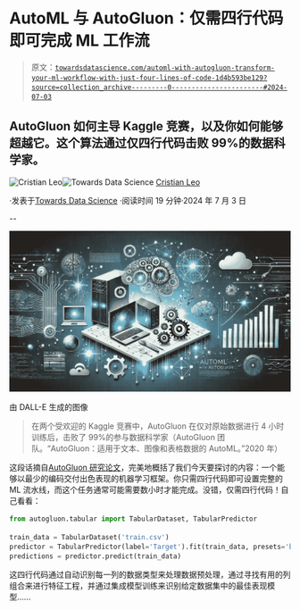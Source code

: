 # AutoML 与 AutoGluon：仅需四行代码即可完成 ML 工作流

> 原文：[`towardsdatascience.com/automl-with-autogluon-transform-your-ml-workflow-with-just-four-lines-of-code-1d4b593be129?source=collection_archive---------0-----------------------#2024-07-03`](https://towardsdatascience.com/automl-with-autogluon-transform-your-ml-workflow-with-just-four-lines-of-code-1d4b593be129?source=collection_archive---------0-----------------------#2024-07-03)

## AutoGluon 如何主导 Kaggle 竞赛，以及你如何能够超越它。这个算法通过仅四行代码击败 99%的数据科学家。

[](https://medium.com/@cristianleo120?source=post_page---byline--1d4b593be129--------------------------------)![Cristian Leo](https://medium.com/@cristianleo120?source=post_page---byline--1d4b593be129--------------------------------)[](https://towardsdatascience.com/?source=post_page---byline--1d4b593be129--------------------------------)![Towards Data Science](https://towardsdatascience.com/?source=post_page---byline--1d4b593be129--------------------------------) [Cristian Leo](https://medium.com/@cristianleo120?source=post_page---byline--1d4b593be129--------------------------------)

·发表于[Towards Data Science](https://towardsdatascience.com/?source=post_page---byline--1d4b593be129--------------------------------) ·阅读时间 19 分钟·2024 年 7 月 3 日

--

![](img/404314451922e8f34abe0b2c42dd920a.png)

由 DALL-E 生成的图像

> 在两个受欢迎的 Kaggle 竞赛中，AutoGluon 在仅对原始数据进行 4 小时训练后，击败了 99%的参与数据科学家（AutoGluon 团队。“AutoGluon：适用于文本、图像和表格数据的 AutoML。”2020 年）

这段话摘自[AutoGluon 研究论文](https://arxiv.org/abs/2003.06505)，完美地概括了我们今天要探讨的内容：一个能够以最少的编码交付出色表现的机器学习框架。你只需四行代码即可设置完整的 ML 流水线，而这个任务通常可能需要数小时才能完成。没错，仅需四行代码！自己看看：

```py
from autogluon.tabular import TabularDataset, TabularPredictor

train_data = TabularDataset('train.csv')
predictor = TabularPredictor(label='Target').fit(train_data, presets='best_quality')
predictions = predictor.predict(train_data)
```

这四行代码通过自动识别每一列的数据类型来处理数据预处理，通过寻找有用的列组合来进行特征工程，并通过集成模型训练来识别给定数据集中的最佳表现模型……
